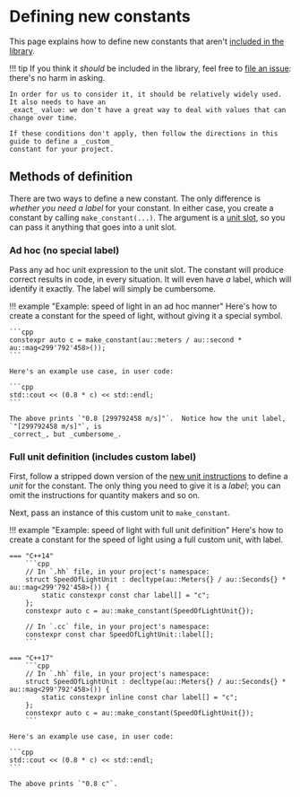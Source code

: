 # Defining new constants

This page explains how to define new constants that aren't [included in the
library](../reference/constant.md#built-in).

!!! tip
    If you think it _should_ be included in the library, feel free to [file an
    issue](https://github.com/aurora-opensource/au/issues): there's no harm in asking.

    In order for us to consider it, it should be relatively widely used.  It also needs to have an
    _exact_ value: we don't have a great way to deal with values that can change over time.

    If these conditions don't apply, then follow the directions in this guide to define a _custom_
    constant for your project.

## Methods of definition

There are two ways to define a new constant.  The only difference is _whether you need a label_ for
your constant.  In either case, you create a constant by calling `make_constant(...)`.  The argument
is a [unit slot](../discussion/idioms/unit-slots.md), so you can pass it anything that goes into
a unit slot.

### Ad hoc (no special label)

Pass any ad hoc unit expression to the unit slot.  The constant will produce correct results in
code, in every situation.  It will even have _a_ label, which will identify it exactly.  The label
will simply be cumbersome.

!!! example "Example: speed of light in an ad hoc manner"
    Here's how to create a constant for the speed of light, without giving it a special symbol.

    ```cpp
    constexpr auto c = make_constant(au::meters / au::second * au::mag<299'792'458>());
    ```

    Here's an example use case, in user code:

    ```cpp
    std::cout << (0.8 * c) << std::endl;
    ```

    The above prints `"0.8 [299792458 m/s]"`.  Notice how the unit label, `"[299792458 m/s]"`, is
    _correct_, but _cumbersome_.

### Full unit definition (includes custom label)

First, follow a stripped down version of the [new unit instructions](./new-units.md) to define
a _unit_ for the constant.  The only thing you need to give it is a _label_; you can omit the
instructions for quantity makers and so on.

Next, pass an instance of this custom unit to `make_constant`.

!!! example "Example: speed of light with full unit definition"
    Here's how to create a constant for the speed of light using a full custom unit, with label.

    === "C++14"
        ```cpp
        // In `.hh` file, in your project's namespace:
        struct SpeedOfLightUnit : decltype(au::Meters{} / au::Seconds{} * au::mag<299'792'458>()) {
            static constexpr const char label[] = "c";
        };
        constexpr auto c = au::make_constant(SpeedOfLightUnit{});

        // In `.cc` file, in your project's namespace:
        constexpr const char SpeedOfLightUnit::label[];
        ```

    === "C++17"
        ```cpp
        // In `.hh` file, in your project's namespace:
        struct SpeedOfLightUnit : decltype(au::Meters{} / au::Seconds{} * au::mag<299'792'458>()) {
            static constexpr inline const char label[] = "c";
        };
        constexpr auto c = au::make_constant(SpeedOfLightUnit{});
        ```

    Here's an example use case, in user code:

    ```cpp
    std::cout << (0.8 * c) << std::endl;
    ```

    The above prints `"0.8 c"`.
